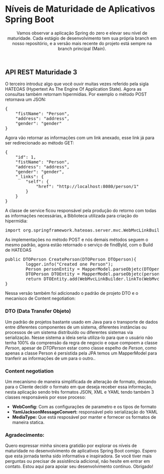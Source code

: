 <h1>Níveis de Maturidade de Aplicativos Spring Boot</h1>
<header>
  <p>Vamos observar a aplicação Spring do zero e elevar seu nível de maturidade. Cada estágio de desenvolvimento tem sua própria branch em nosso repositório, e a versão mais recente do projeto está sempre na branch principal (Main).</p>
</header>

<section>
  <div>
  <h2>API REST Maturidade 3</h2>
  <p>O terceiro introduz algo que você ouvir muitas vezes referido pela sigla HATEOAS (Hypertext As The Engine Of Application State).
  Agora as consultas também retornam hipermídias. Por exemplo o método POST retornava um JSON: 
  </p>
   <pre>{   
    "fistName": "Person",
    "address": "address",
    "gender": "gender"
}</pre>
  <p>Agora vão retornar as informações com um link anexado, esse link já para ser redirecionado ao método GET:</p>
    <pre>{
    "id": 1,
    "fistName": "Person",
    "address": "address",
    "gender": "gender",
    "_links": {
        "self": {
            "href": "http://localhost:8080/person/1"
        }
    }
}</pre>
<p>A classe de service ficou responsável pela produção do retorno com todas as informações necessárias, a Biblioteca utilizada para criação do hipermídia:</p>

<pre>import org.springframework.hateoas.server.mvc.WebMvcLinkBuilder;</pre>

<p>As implementações no método POST e nós demais métodos seguem o mesmo padrão, agora estão retornado o serviço de findById, com o Build de HATEOAS</p>
<pre>public DTOPerson CreatePerson(DTOPerson DTOperson){
        logger.info("Created one Person");
        Person personEntity = MapperModel.parseObjetc(DTOperson, Person.class);
        DTOPerson DTOEntity = MapperModel.parseObjetc(personRepository.save(personEntity),DTOPerson.class);
        return DTOEntity.add(WebMvcLinkBuilder.linkTo(WebMvcLinkBuilder.methodOn(PersonController.class).findById(DTOEntity.getKey())).withSelfRel());
}</pre>
</section>
<section>
<p>Nessa versão também foi adicionado o padrão de projeto DTO e o mecanisco de Content negotiation:</p>
  <h3>DTO (Data Transfer Objeto)</h3>
  <p>Um padrão de projetos bastante usado em Java para o transporte de dados entre diferentes componentes de um sistema, diferentes instâncias ou processos de um sistema distribuído ou diferentes sistemas via serialização.
  Nesse sistema a ideia seria utiliza-lo para que o usuário não tenha 100% da comprensão da regra de negocio e oque compoem a classe <i>Person</i>, apesar de <i>DTOPerson</i> estar como classe espelho de <i>Person</i>, como apenas a classe Person é persistida pela JPA temos um MapperModel para tranferir as informações de um para o outro..

  </p>
  <h3>Content negotiation</h3>
  Um mecanísmo de maneira simplificada de alteração de formato, deixando para o Cliente decidir o formato em que deseja receber essa informação, nesta aplicação sendo três formatos JSON, XML e YAML tendo também 3 classes responsáveis por esse proceso:<br>
  <ul>
    <li><strong>WebConfig:</strong> Com as configurações de parametro e os tipos de formato</li>
    <li><strong>YamlJacksonMessageConvert:</strong> responsável pelo serialização do YAML</li>
    <li><strong>MediaType:</strong> Que está resposável por manter e fornecer os formatos de maneira statica. </li>
  </ul>
  <p></p>
  
</section>
    
  
<footer>
  <h3>Agradecimento:</h3>
  <p> Quero expressar minha sincera gratidão por explorar os níveis de maturidade no desenvolvimento de aplicativos Spring Boot comigo. Espero que esta jornada tenha sido informativa e inspiradora. Se você tiver mais perguntas ou precisar de assistência adicional, não hesite em entrar em contato. Estou aqui para apoiar seu desenvolvimento contínuo. Obrigado!</p>
</footer>
